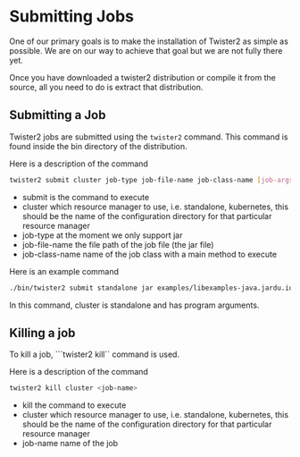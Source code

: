 # Submitting Jobs

One of our primary goals is to make the installation of Twister2 as simple as possible. We are on our way to achieve that goal but we are not fully there yet.

Once you have downloaded a twister2 distribution or compile it from the source, all you need to do is extract that distribution.

## Submitting a Job

Twister2 jobs are submitted using the ```twister2``` command. This command is found inside the bin
directory of the distribution.

Here is a description of the command

```bash
twister2 submit cluster job-type job-file-name job-class-name [job-args]
```

* submit is the command to execute
* cluster which resource manager to use, i.e. standalone, kubernetes, this should be the name of the configuration directory for that particular resource manager
* job-type at the moment we only support jar
* job-file-name the file path of the job file (the jar file)
* job-class-name name of the job class with a main method to execute

Here is an example command

```bash
./bin/twister2 submit standalone jar examples/libexamples-java.jardu.iu.dsc.tws.examples.task.ExampleTaskMain -itr 80 -workers 4 -size 1000 -op "allgather" -stages 8,1
```

In this command, cluster is standalone and has program arguments.

## Killing a job

To kill a job, ```twister2 kill`` command is used.

Here is a description of the command

```bash
twister2 kill cluster <job-name>
```

* kill the command to execute
* cluster which resource manager to use, i.e. standalone, kubernetes, this should be the name of the configuration directory for that particular resource manager
* job-name name of the job



